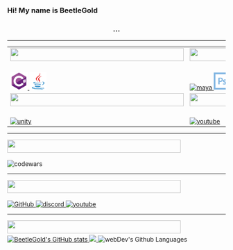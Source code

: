 ### Hi! My name is BeetleGold
<h3 align="center">...</h3>

---
<table>
  <tr>
    <td>
      <img src="https://img.shields.io/badge/ 💬 - Languages:__________________________________________ -blueviolet" width="400" height="30"/>
      <h3 align="left"></h3>
      <div>
        <a href="https://docs.microsoft.com/en-us/dotnet/csharp/" target="_blank" rel="noreferrer">
          <img src="https://raw.githubusercontent.com/devicons/devicon/master/icons/csharp/csharp-original.svg" title="C#" alt="csharp" width="40" height="40"/>
        </a>
        <a href="https://www.oracle.com/java/" target="_blank" rel="noreferrer">
          <img src="https://raw.githubusercontent.com/devicons/devicon/master/icons/java/java-original.svg" title="Java" alt="Java" width="40" height="40"/>
        </a>
      </div>
    </td>
    <td>
      <img src="https://img.shields.io/badge/ 💻 - Software:___________________________________________ -blueviolet" width="400" height="30"/>
      <h3 align="left"></h3>
      <div>
        <a href="https://www.autodesk.com/products/maya/overview?term=1-YEAR&tab=subscription&plc=MAYA" target="_blank" rel="noreferrer">
          <img src="https://i.pinimg.com/originals/4a/bf/51/4abf5146283e1609eeeae16335666564.png" title="Maya" alt="maya" width="40" height="40"/>
        </a>
        <a href="https://www.adobe.com/uk/products/photoshop.html" target="_blank" rel="noreferrer">
          <img src="https://raw.githubusercontent.com/devicons/devicon/master/icons/photoshop/photoshop-line.svg" title="Photoshop" alt="photoshop" width="40" height="40"/>
        </a>
      </div>
    </td>
  </tr>
  <tr>
    <td>
      <img src="https://img.shields.io/badge/ ⚙️ - Game Engines:_______________________________________ -blueviolet" width="400" height="30"/>
      <h3 align="left"></h3>
      <div>
        <a href="https://unity.com/unity-hub" target="_blank" rel="noreferrer">
          <img src="https://mlqyiglubtj2.i.optimole.com/gwFd4fw-DxP5cBIe/w:auto/h:auto/q:90/https://2cano.tech/wp-content/uploads/2020/03/Unity.png" title="Unity" alt="unity" width="40" height="40"/>
        </a>
      </div>
    </td>
    <td>
      <img src="https://img.shields.io/badge/ ⚡ - Other:______________________________________________ -blueviolet" width="400" height="30"/>
      <h3 align="left"></h3>
      <div>
        <a href="https://www.youtube.com" target="_blank" rel="noreferrer">
          <img src="https://beautylux-cosmetics.com/image/cache/catalog/image/catalog/system/youtube-logo-new.webp" title="YouTube" alt="youtube" width="40" height="40"/>
        </a>
      </div>
    </td>
  </tr>
</table>

---

<img src="https://img.shields.io/badge/ 💻 - Codewars:___________________________________________ -blueviolet" width="400" height="30"/>

![codewars](https://www.codewars.com/users/BeetleGold/badges/large)

---

<img src="https://img.shields.io/badge/ 💬 - Socials:____________________________________________ -blueviolet" width="400" height="30"/>

<p align="left"> 
  <a href="https://www.github.com/BeetleGold" target="_blank" rel="noreferrer">
    <img src="https://cdn0.iconfinder.com/data/icons/shift-logotypes/32/Github-1024.png" title="GitHub" alt="GitHub" width="40" height="40" />
  </a>
  <a href="https://discord.com/users/BeetleGold#6409" target="_blank" rel="noreferrer">
    <img src="https://raw.githubusercontent.com/danielcranney/readme-generator/main/public/icons/socials/discord.svg" title="Discord" alt="discord" width="40" height="40" />
  </a>
  <a href="https://www.youtube.com/c/Beetlegold" target="_blank" rel="noreferrer">
    <img src="https://raw.githubusercontent.com/danielcranney/readme-generator/main/public/icons/socials/youtube.svg" title="YouTube" alt="youtube" width="40" height="40" />
  </a>
</p>

---

<img src="https://img.shields.io/badge/ ⚙️ - GitHub статистика:__________________________________ -blueviolet" width="400" height="30"/>

<a href="http://www.github.com/BeetleGold">
  <img height="173px" src="https://github-readme-stats.vercel.app/api?username=BeetleGold&show_icons=true&hide=&count_private=true&title_color=a855f7&text_color=facc15&icon_color=a855f7&bg_color=000000&hide_border=true&show_icons=true" alt="BeetleGold's GitHub stats" />
</a>

<a href="http://www.github.com/BeetleGold">
  <img height="173px" align="centr" src="https://github-readme-streak-stats.herokuapp.com/?user=BeetleGold&stroke=facc15&background=000000&ring=a855f7&fire=a855f7&currStreakNum=facc15&currStreakLabel=a855f7&sideNums=facc15&sideLabels=facc15&dates=facc15&hide_border=true" />
</a>
<img height="80px" align="centr" alt="webDev's Github Languages" src="https://github-readme-stats-sigma-five.vercel.app/api/top-langs/?username=BeetleGold&layout=compact&theme=vision-friendly-dark" />

<!--
**BeetleGold/BeetleGold** is a ✨ _special_ ✨ repository because its `README.md` (this file) appears on your GitHub profile.

Here are some ideas to get you started:

- 🔭 I’m currently working on ...
- 🌱 I’m currently learning ...
- 👯 I’m looking to collaborate on ...
- 🤔 I’m looking for help with ...
- 💬 Ask me about ...
- 📫 How to reach me: ...
- 😄 Pronouns: ...
- ⚡ Fun fact: ...
-->
